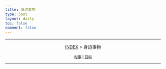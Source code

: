 ```yaml
---
title: 身边事物
type: post
layout: daily
toc: false
comment: false
---
```

---
<span><center>[INDEX](/gknows/wikimap) > 身边事物</center></span>

<small><center>[时事](/gknows/时事) | [百科](/gknows/百科)</center></small>

---
